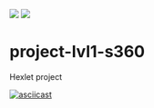 <a href="https://codeclimate.com/github/AlfredSorrow/project-lvl1-s360/maintainability"><img src="https://api.codeclimate.com/v1/badges/58bfe3c350249009a56d/maintainability" /></a>
<a href="https://codeclimate.com/github/AlfredSorrow/project-lvl1-s360/test_coverage"><img src="https://api.codeclimate.com/v1/badges/58bfe3c350249009a56d/test_coverage" /></a>

# project-lvl1-s360
Hexlet project

[![asciicast](https://asciinema.org/a/yXStCWdVpjKHVKVlpdLTtlA9R.png)](https://asciinema.org/a/yXStCWdVpjKHVKVlpdLTtlA9R)

